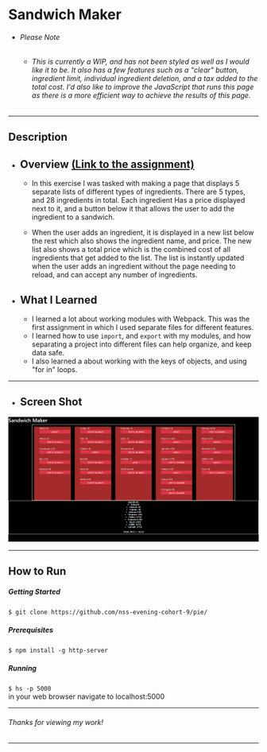 # Sandwich Maker
* ###### Please Note 
    * ###### This is currently a WIP, and has not been styled as well as I would like it to be. It also has a few features such as a "clear" button, ingredient limit, individual ingredient deletion, and a tax added to the total cost. I'd also like to improve the JavaScript that runs this page as there is a more efficient way to achieve the results of this page.
***

## Description
   
* ## Overview  [(Link to the assignment)](https://github.com/nss-nightclass-projects/exercise-vault/blob/master/MODULES_sandwhich.md)
    *   In this exercise I was tasked with making a page that displays 5 separate lists of different types of ingredients. There are 5 types, and 28 ingredients in total. Each ingredient Has a price displayed next to it, and a button below it that allows the user to add the ingredient to a sandwich.
    
    * When the user adds an ingredient, it is displayed in a new list below the rest which also shows the ingredient name, and price. The new list also shows a total price which is the combined cost of all ingredients that get added to the list. The list is instantly updated when the user adds an ingredient without the page needing to reload, and can accept any number of ingredients.
    

* ## What I Learned
    * I learned a lot about working modules with Webpack. This was the first assignment in which I used separate files for different features.
    * I learned how to use `import`, and `export` with my modules, and how separating a project into different files can help organize, and keep data safe.
    * I also learned a about working with the keys of objects, and using "for in" loops.
***
* ## Screen Shot

![screenshot](https://raw.githubusercontent.com/KeithRWalker/sandwichMaker/master/assests/imgs/capture.png)
***
## How to Run
##### Getting Started
`$ git clone https://github.com/nss-evening-cohort-9/pie/`

##### Prerequisites
`$ npm install -g http-server`

##### Running
`$ hs -p 5000`  
in your web browser navigate to localhost:5000

*****************************
###### Thanks for viewing my work!
*****************************
